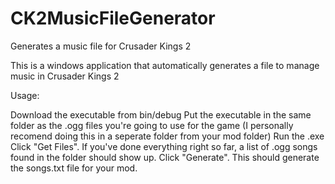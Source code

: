 # CK2MusicFileGenerator
Generates a music file for Crusader Kings 2 

This is a windows application that automatically generates a file to manage music in Crusader Kings 2 

Usage: 

Download the executable from bin/debug
Put the executable in the same folder as the .ogg files you're going to use for the game (I personally recomend doing this in a seperate folder from your mod folder)
Run the .exe
Click "Get Files". If you've done everything right so far, a list of .ogg songs found in the folder should show up. 
Click "Generate". This should generate the songs.txt file for your mod. 
